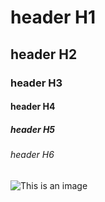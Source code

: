 # header H1
## header H2
### header H3
#### header H4
##### header H5
###### header H6
![This is an image](https://myoctocat.com/assets/images/base-octocat.svg)

